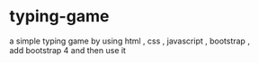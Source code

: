 # typing-game
a simple typing game by using html , css , javascript , bootstrap , <br/>
add bootstrap 4 and then use it
